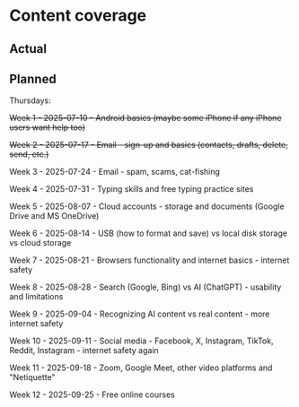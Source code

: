 # Content coverage


## Actual 

## Planned

Thursdays:

~~Week 1 - 2025-07-10 - Android basics (maybe some iPhone if any iPhone users want help too)~~

~~Week 2 - 2025-07-17 - Email - sign-up and basics (contacts, drafts, delete, send, etc.)~~

Week 3 - 2025-07-24 - Email - spam, scams, cat-fishing

Week 4 - 2025-07-31 - Typing skills and free typing practice sites

Week 5 - 2025-08-07 - Cloud accounts - storage and documents (Google Drive and MS OneDrive)

Week 6 - 2025-08-14 - USB (how to format and save) vs local disk storage vs cloud storage

Week 7 - 2025-08-21 - Browsers functionality and internet basics - internet safety

Week 8 - 2025-08-28 - Search (Google, Bing) vs AI (ChatGPT) - usability and limitations

Week 9 - 2025-09-04 - Recognizing AI content vs real content - more internet safety

Week 10 - 2025-09-11 - Social media - Facebook, X, Instagram, TikTok, Reddit, Instagram - internet safety again

Week 11 - 2025-09-18 - Zoom, Google Meet, other video platforms and "Netiquette"

Week 12 - 2025-09-25 - Free online courses
